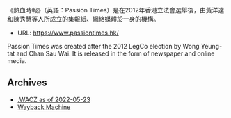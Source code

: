 
《熱血時報》（英語：Passion Times）是在2012年香港立法會選舉後，由黃洋達和陳秀慧等人所成立的集報紙、網絡媒體於一身的機構。


- URL: https://www.passiontimes.hk/

Passion Times was created after the 2012 LegCo election by Wong Yeung-tat and Chan Sau Wai. It is released in the form of newspaper and online media.


## Archives

- [.WACZ as of 2022-05-23](https://bafybeiheijm254aewd5hmcucyzqwidvsh52dtufwr3d7exkdfaikygrbqi.ipfs.dweb.link/fixtures/passiontime-05_23_2022.wacz)
- [Wayback Machine](https://web.archive.org/web/*/http://www.passiontimes.hk/4.0/index.php)
